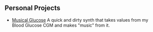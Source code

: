 ## Personal Projects

- [Musical Glucose](https://github.com/applehat/musicalglucose "Musical Glucose")
A quick and dirty synth that takes values from my Blood Glucose CGM and makes "music" from it.
